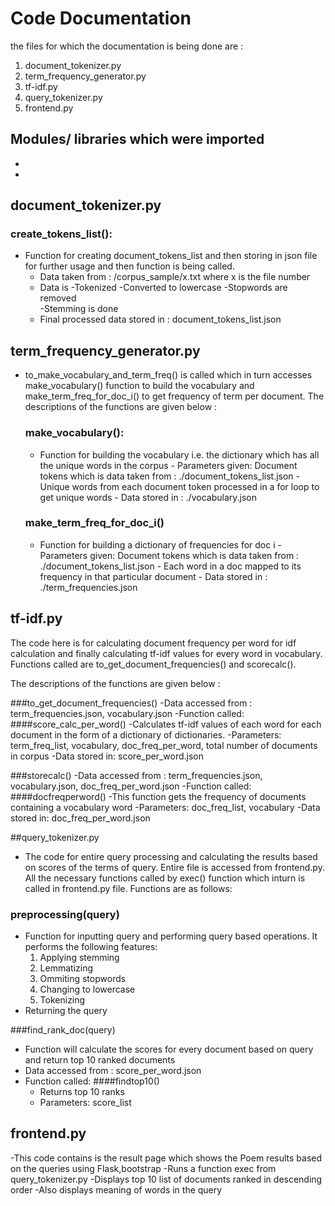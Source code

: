 # Code Documentation
the files for which the documentation is being done are :
1. document_tokenizer.py
2. term_frequency_generator.py
3. tf-idf.py
4. query_tokenizer.py
5. frontend.py

## Modules/ libraries which were imported
-
-


## document_tokenizer.py

### create_tokens_list(): 
- Function for creating document_tokens_list and then storing in json file for further usage and then function is being called.
    - Data taken from : /corpus_sample/x.txt  where x is the file number
    - Data is 
	-Tokenized
	-Converted to lowercase
	-Stopwords are removed  
	-Stemming is done
    - Final processed data stored in : document_tokens_list.json



## term_frequency_generator.py
- to_make_vocabulary_and_term_freq() is called which in turn accesses make_vocabulary() function to build the vocabulary and make_term_freq_for_doc_i() to get frequency of term per document. 
  The descriptions of the functions are given below :

	### make_vocabulary():
 	- Function for building the vocabulary i.e. the dictionary which has all the unique words in the corpus
     		- Parameters given: Document tokens which is data taken from : ./document_tokens_list.json
     		- Unique words from each document token processed in a for loop to get unique words
     		- Data stored in : ./vocabulary.json


	###  make_term_freq_for_doc_i()
 	- Function for building a dictionary of frequencies for doc i
    		- Parameters given: Document tokens which is data taken from : ./document_tokens_list.json
     		- Each word in a doc mapped to its frequency in that particular document
     		- Data stored in : ./term_frequencies.json




## tf-idf.py
The code here is for calculating document frequency per word for idf calculation and finally calculating tf-idf values for every word in vocabulary.
Functions called are to_get_document_frequencies() and scorecalc().

The descriptions of the functions are given below :

###to_get_document_frequencies()
-Data accessed from : term_frequencies.json, vocabulary.json
-Function called:
	####score_calc_per_word()
	-Calculates tf-idf values of each word for each document in the form of a dictionary of dictionaries.
	-Parameters: term_freq_list, vocabulary, doc_freq_per_word, total number of documents in corpus
-Data stored in: score_per_word.json


###storecalc()
-Data accessed from : term_frequencies.json, vocabulary.json, doc_freq_per_word.json
-Function called:
	####docfreqperword()
	-This function gets the frequency of documents containing a vocabulary word
	-Parameters: doc_freq_list, vocabulary
-Data stored in: doc_freq_per_word.json



##query_tokenizer.py
- The code for entire query processing and calculating the results based on scores of the terms of query. Entire file is accessed from frontend.py.
All the necessary functions called by exec() function which inturn is called in frontend.py file.
Functions are as follows:

### preprocessing(query)
-  Function for inputting query and performing query based operations. It performs the following features:
    1. Applying stemming 
    2. Lemmatizing	
    3. Ommiting stopwords
    4. Changing to lowercase
    5. Tokenizing
- Returning the query

###find_rank_doc(query)
- Function will calculate the scores for every document based on query and return top 10 ranked documents
- Data accessed from : score_per_word.json
- Function called:
	####findtop10()
	- Returns top 10 ranks
	- Parameters: score_list



## frontend.py
-This code contains is the result page which shows the Poem results based on the queries using Flask,bootstrap
-Runs a function exec from query_tokenizer.py
-Displays top 10 list of documents ranked in descending order
-Also displays meaning of words in the query


